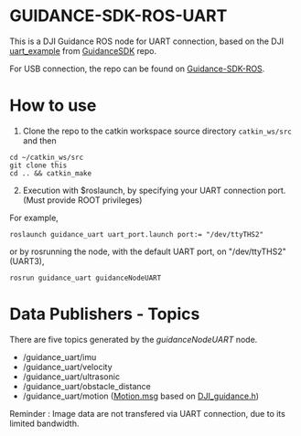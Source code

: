 # GUIDANCE-SDK-ROS-UART 

This is a DJI Guidance ROS node for UART connection, based on the DJI [uart_example](https://github.com/dji-sdk/GuidanceSDK/tree/master/examples/uart_example) from  [GuidanceSDK](https://github.com/dji-sdk/Guidance-SDK) repo.

For USB connection, the repo can be found on [Guidance-SDK-ROS](https://github.com/dji-sdk/Guidance-SDK-ROS).

# How to use
1. Clone the repo to the catkin workspace source directory `catkin_ws/src` and then 

```
cd ~/catkin_ws/src
git clone this
cd .. && catkin_make
```
2. Execution with $roslaunch, by specifying your UART connection port. (Must provide ROOT privileges)

For example,

```
roslaunch guidance_uart uart_port.launch port:= "/dev/ttyTHS2" 
```
or by rosrunning the node, with the default UART port, on "/dev/ttyTHS2" (UART3),
```
rosrun guidance_uart guidanceNodeUART
```

# Data Publishers - Topics

There are five topics generated by the _guidanceNodeUART_ node.

* /guidance_uart/imu
* /guidance_uart/velocity
* /guidance_uart/ultrasonic
* /guidance_uart/obstacle_distance
* /guidance_uart/motion ([Motion.msg](https://github.com/jimcha21/guidance_uart/tree/master/msg/Motion.msg) based on [DJI_guidance.h](https://github.com/jimcha21/guidance_uart/tree/master/include/DJI_guidance.h#L196))
    
Reminder : Image data are not transfered via UART connection, due to its limited bandwidth.
